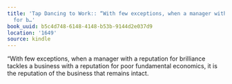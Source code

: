 ```yaml
---
title: 'Tap Dancing to Work:: “With few exceptions, when a manager with a reputation
  for b…'
book_uuid: b5c4d748-6148-4148-b53b-9144d2e037d9
location: '1649'
source: kindle
---
```


“With few exceptions, when a manager with a reputation for brilliance tackles a business with a reputation for poor fundamental economics, it is the reputation of the business that remains intact.